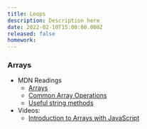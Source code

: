 ```yaml
---
title: Loops
description: Description here
date: 2022-02-10T15:00:00.000Z
released: false
homework: 
---
```


<home-work :home-work="homework">

### Arrays
- MDN Readings
    - [Arrays](https://developer.mozilla.org/en-US/docs/Learn/JavaScript/First_steps/Arrays)
    - [Common Array Operations](https://developer.mozilla.org/en-US/docs/Web/JavaScript/Reference/Global_Objects/Array)
    - [Useful string methods](https://developer.mozilla.org/en-US/docs/Learn/JavaScript/First_steps/Useful_string_methods)
- Videos:
    - [Introduction to Arrays with JavaScript](https://www.youtube.com/watch?v=arIhhRd1RPc)

</home-work>
